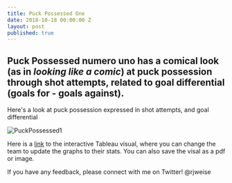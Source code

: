 ```yaml
---
title: Puck Possessed One
date: 2018-10-18 00:00:00 Z
layout: post
published: true
---
```


## Puck Possessed numero uno has a comical look (as in _looking like a comic_) at puck possession through shot attempts, related to goal differential (goals for - goals against).

Here's a look at puck possession expressed in shot attempts, and goal differential

![PuckPossessed1]({{site.url}}{{site.baseurl}}/images/PUCK%20POSSESSED%20NR%201.png "Puck Possessed #1")

Here is a [link](https://public.tableau.com/views/PUCKPOSSESSED1/PUCKPOSSESSEDNR1?:embed=y&:display_count=yes) to the interactive Tableau visual, where you can change the team to update the graphs to their stats. You can also save the visal as a pdf or image.

If you have any feedback, please connect with me on Twitter! @rjweise
